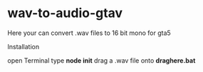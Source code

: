 # wav-to-audio-gtav

Here your can convert .wav files to 16 bit mono for gta5

Installation

open Terminal
type **node init**
drag a .wav file onto **draghere.bat**
